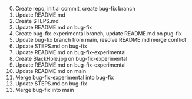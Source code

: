 0. Create repo, initial commit, create bug-fix branch
1. Update README.md
2. Create STEPS.md
3. Update README.md on bug-fix
4. Create bug-fix-experimental branch, update README.md on pug-fix
5. Update bug-fix branch from main, resolve README.md merge conflict
6. Update STEPS.md on bug-fix
7. Update README.md on bug-fix-experimental
8. Create BlackHole.jpg on bug-fix-experimental
9. Update README.md on bug-fix-experimental
10. Update README.md on main
11. Merge bug-fix-experimental into bug-fix
12. Update STEPS.md on bug-fix
13. Merge bug-fix into main
